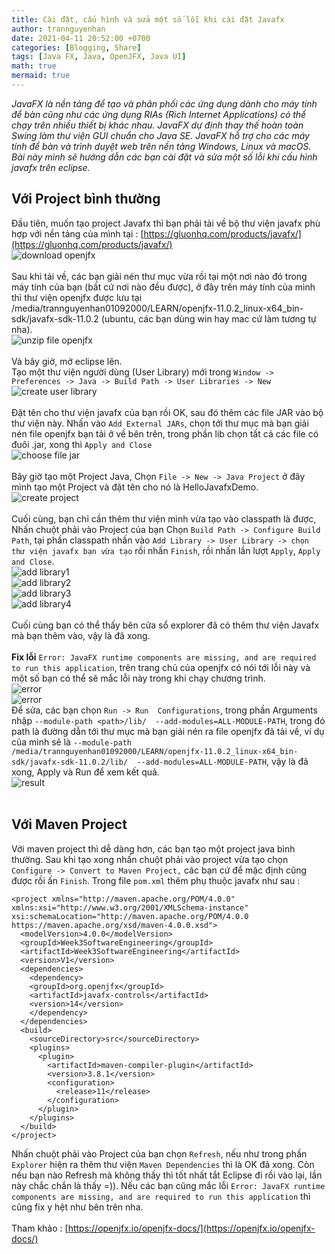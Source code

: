 ```yaml
---
title: Cài đặt, cấu hình và sửa một số lỗi khi cài đặt Javafx
author: trannguyenhan
date: 2021-04-11 20:52:00 +0700
categories: [Blogging, Share]
tags: [Java FX, Java, OpenJFX, Java UI]
math: true
mermaid: true
---
```

*JavaFX là nền tảng để tạo và phân phối các ứng dụng dành cho máy tính để bàn cũng như các ứng dụng RIAs (Rich Internet Applications) có thể chạy trên nhiều thiết bị khác nhau.  JavaFX dự định thay thế hoàn toàn Swing làm thư viện GUI chuẩn cho Java SE. JavaFX hỗ trợ cho các máy tính để bàn và trình duyệt web trên nền tảng Windows, Linux và macOS. Bài này mình sẽ hướng dẫn các bạn cài đặt và sửa một số lỗi khi cấu hình javafx trên eclipse.* <br />
## Với Project bình thường
Đầu tiên, muốn tạo project Javafx thì bạn phải tải về bộ thư viện javafx phù hợp với nền tảng của mình tại : [https://gluonhq.com/products/javafx/](https://gluonhq.com/products/javafx/)
<br />![download openjfx](https://images.viblo.asia/02a7fd45-8cd9-4e05-8af9-73798e251e10.png)<br /><br />
Sau khi tải về, các bạn giải nén thư mục vừa rồi tại một nơi nào đó trong máy tính của bạn (bất cứ nơi nào đều được), ở đây trên máy tính của mình thì thư viện openjfx được lưu tại /media/trannguyenhan01092000/LEARN/openjfx-11.0.2_linux-x64_bin-sdk/javafx-sdk-11.0.2 (ubuntu, các bạn dùng win hay mac cứ làm tương tự nha).
<br />![unzip file openjfx](https://images.viblo.asia/2f988e29-8838-44eb-ae33-d7247b77aa92.png)<br /><br />
Và bây giờ, mở eclipse lên. <br />
Tạo một thư viện người dùng (User Library) mới trong `Window -> Preferences -> Java -> Build Path -> User Libraries -> New`
<br />![create user library](https://images.viblo.asia/d27e183c-736f-46e0-a012-bd413574db41.png)<br /><br />
Đặt tên cho thư viện javafx của bạn rồi OK, sau đó thêm các file JAR vào bộ thư viện này. Nhấn vào `Add External JARs`, chọn tới thư mục mà bạn giải nén file openjfx bạn tải ở về bên trên, trong phần lib chọn tất cả các file có đuôi .jar, xong thì `Apply and Close`
<br />![choose file jar](https://images.viblo.asia/a794ad5a-f3f3-4386-8b49-24a727347355.png)<br /><br />
Bây giờ tạo một Project Java, Chọn `File -> New -> Java Project` ở đây mình tạo một Project và đặt tên cho nó là HelloJavafxDemo.
<br />![create project](https://images.viblo.asia/123b516a-4703-4fea-8f97-4e1c50fa3cd8.png)<br /><br />
Cuối cùng, bạn chỉ cần thêm thư viện mình vừa tạo vào classpath là được, Nhấn chuột phải vào Project của bạn Chọn `Build Path -> Configure Build Path`, tại phần classpath nhấn vào `Add Library -> User Library -> chọn thư viện javafx bạn vừa tạo` rồi nhấn `Finish`, rồi nhấn lần lượt `Apply`, `Apply and Close`.
<br />![add library1](https://images.viblo.asia/499db763-9dbc-4971-9a5e-36bfb51e529f.png)
<br />![add library2](https://images.viblo.asia/8a7aa3cc-87c2-4fd1-8c24-f362c784217d.png)
<br />![add library3](https://images.viblo.asia/901c03b3-3c2e-45eb-a151-c58922f4671c.png)
<br/>![add library4](https://images.viblo.asia/0231930b-31d0-4e09-af6f-a445ccfb90a6.png)<br /><br />
Cuối cùng bạn có thể thấy bên cửa sổ explorer đã có thêm thư viện Javafx mà bạn thêm vào, vậy là đã xong.<br /><br />
**Fix lỗi** `Error: JavaFX runtime components are missing, and are required to run this application`, trên trang chủ của openjfx có nói tới lỗi này và một số bạn có thể sẽ mắc lỗi này trong khi chạy chương trình.
<br />![error](https://images.viblo.asia/bb26fdb2-119e-46e6-a530-2f927db48ea8.png)
<br />![error](https://images.viblo.asia/9982831f-e913-4b45-835b-483051cd10ec.png)<br />
Để sửa, các bạn chọn `Run -> Run  Configurations`, trong phần Arguments nhập `--module-path <path>/lib/  --add-modules=ALL-MODULE-PATH`, trong đó path là đường dẫn tới thư mục mà bạn giải nén ra file openjfx đã tải về, ví dụ của mình sẽ là `--module-path /media/trannguyenhan01092000/LEARN/openjfx-11.0.2_linux-x64_bin-sdk/javafx-sdk-11.0.2/lib/  --add-modules=ALL-MODULE-PATH`, vậy là đã xong, Apply và Run để xem kết quả.
<br />![result](https://images.viblo.asia/23dc80ae-bdea-49b0-a0ca-c60c05cdb6b0.png)<br /><br />

## Với Maven Project
Với maven project thì dễ dàng hơn, các bạn tạo một project java bình thường. Sau khi tạo xong nhấn chuột phải vào project vừa tạo chọn `Configure -> Convert to Maven Project,` các bạn cứ để mặc định cũng được rồi ấn `Finish`. Trong file `pom.xml` thêm phụ thuộc javafx như sau : 
```
<project xmlns="http://maven.apache.org/POM/4.0.0" xmlns:xsi="http://www.w3.org/2001/XMLSchema-instance" xsi:schemaLocation="http://maven.apache.org/POM/4.0.0 https://maven.apache.org/xsd/maven-4.0.0.xsd">
  <modelVersion>4.0.0</modelVersion>
  <groupId>Week3SoftwareEngineering</groupId>
  <artifactId>Week3SoftwareEngineering</artifactId>
  <version>V1</version>
  <dependencies>
  	<dependency>
    <groupId>org.openjfx</groupId>
    <artifactId>javafx-controls</artifactId>
    <version>14</version>
  	</dependency>
  </dependencies>
  <build>
    <sourceDirectory>src</sourceDirectory>
    <plugins>
      <plugin>
        <artifactId>maven-compiler-plugin</artifactId>
        <version>3.8.1</version>
        <configuration>
          <release>11</release>
        </configuration>
      </plugin>
    </plugins>
  </build>
</project>
``` 
Nhấn chuột phải vào Project của bạn chọn `Refresh`, nếu như trong phần `Explorer` hiện ra thêm thư viện `Maven Dependencies` thì là OK đã xong. Còn nếu bạn nào Refresh mà không thấy thì tốt nhất tắt Eclipse đi rồi vào lại, lần này chắc chắn là thấy =)). Nếu các bạn cũng mắc lỗi `Error: JavaFX runtime components are missing, and are required to run this application` thì cũng fix y hệt như bên trên nha.<br /><br />
Tham khảo : [https://openjfx.io/openjfx-docs/](https://openjfx.io/openjfx-docs/)
